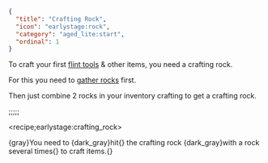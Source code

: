 ```json
{
  "title": "Crafting Rock",
  "icon": "earlystage:rock",
  "category": "aged_lite:start",
  "ordinal": 1
}
```

To craft your first [flint tools](^aged_lite:start/flint/tools) & other items, you need a crafting rock.


For this you need to [gather rocks](^aged_lite:start/gather) first.


Then just combine 2 rocks in your inventory crafting to get a crafting rock.

;;;;;

<recipe;earlystage:crafting_rock>

{gray}You need to {dark_gray}hit{} the crafting rock {dark_gray}with a rock several times{} to craft items.{}